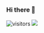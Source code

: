 ### Hi there 👋


![visitors](https://visitor-badge.glitch.me/badge?page_id=coderJerryM.coderJerryM&left_color=green&right_color=red)
![](https://github-readme-stats.vercel.app/api?username=coderJerryM)

<!--
**coderJerryM/coderJerryM** is a ✨ _special_ ✨ repository because its `README.md` (this file) appears on your GitHub profile.

Here are some ideas to get you started:

- 🔭 I’m currently working on ...
- 🌱 I’m currently learning ...
- 👯 I’m looking to collaborate on ...
- 🤔 I’m looking for help with ...
- 💬 Ask me about ...
- 📫 How to reach me: ...
- 😄 Pronouns: ...
- ⚡ Fun fact: ...
-->
